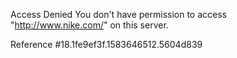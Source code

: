 Access Denied You don't have permission to access "http://www.nike.com/" on this server.

Reference #18.1fe9ef3f.1583646512.5604d839